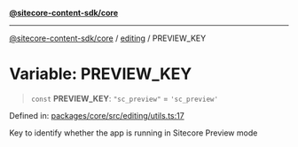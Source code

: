 [**@sitecore-content-sdk/core**](../../README.md)

***

[@sitecore-content-sdk/core](../../README.md) / [editing](../README.md) / PREVIEW\_KEY

# Variable: PREVIEW\_KEY

> `const` **PREVIEW\_KEY**: `"sc_preview"` = `'sc_preview'`

Defined in: [packages/core/src/editing/utils.ts:17](https://github.com/Sitecore/content-sdk/blob/5668fc9a4560f7c5a529d356ffb07c3d7cb82d73/packages/core/src/editing/utils.ts#L17)

Key to identify whether the app is running in Sitecore Preview mode
